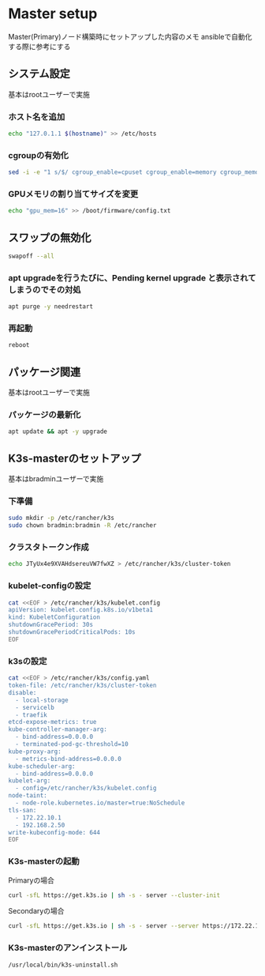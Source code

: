 # Master setup

Master(Primary)ノード構築時にセットアップした内容のメモ
ansibleで自動化する際に参考にする

## システム設定

基本はrootユーザーで実施

### ホスト名を追加

```sh
echo "127.0.1.1 $(hostname)" >> /etc/hosts
```

### cgroupの有効化

```sh
sed -i -e "1 s/$/ cgroup_enable=cpuset cgroup_enable=memory cgroup_memory=1/g" /boot/firmware/cmdline.txt
```

### GPUメモリの割り当てサイズを変更

```sh
echo "gpu_mem=16" >> /boot/firmware/config.txt
```

## スワップの無効化

```sh
swapoff --all
```

### apt upgradeを行うたびに、Pending kernel upgrade と表示されてしまうのでその対処

```sh
apt purge -y needrestart
```

### 再起動

```sh
reboot
```

## パッケージ関連

基本はrootユーザーで実施

### パッケージの最新化

```sh
apt update && apt -y upgrade
```

## K3s-masterのセットアップ

基本はbradminユーザーで実施

### 下準備

```sh
sudo mkdir -p /etc/rancher/k3s
sudo chown bradmin:bradmin -R /etc/rancher
```

### クラスタトークン作成

```sh
echo JTyUx4e9XVAHdsereuVW7fwXZ > /etc/rancher/k3s/cluster-token
```

### kubelet-configの設定

```sh
cat <<EOF > /etc/rancher/k3s/kubelet.config
apiVersion: kubelet.config.k8s.io/v1beta1
kind: KubeletConfiguration
shutdownGracePeriod: 30s
shutdownGracePeriodCriticalPods: 10s
EOF
```

### k3sの設定

```sh
cat <<EOF > /etc/rancher/k3s/config.yaml
token-file: /etc/rancher/k3s/cluster-token
disable:
  - local-storage
  - servicelb
  - traefik
etcd-expose-metrics: true
kube-controller-manager-arg:
  - bind-address=0.0.0.0
  - terminated-pod-gc-threshold=10
kube-proxy-arg:
  - metrics-bind-address=0.0.0.0
kube-scheduler-arg:
  - bind-address=0.0.0.0
kubelet-arg:
  - config=/etc/rancher/k3s/kubelet.config
node-taint:
  - node-role.kubernetes.io/master=true:NoSchedule
tls-san:
  - 172.22.10.1
  - 192.168.2.50
write-kubeconfig-mode: 644
EOF
```

### K3s-masterの起動

Primaryの場合

```sh
curl -sfL https://get.k3s.io | sh -s - server --cluster-init
```

Secondaryの場合

```sh
curl -sfL https://get.k3s.io | sh -s - server --server https://172.22.10.60:6443
```

### K3s-masterのアンインストール

```sh
/usr/local/bin/k3s-uninstall.sh
```
